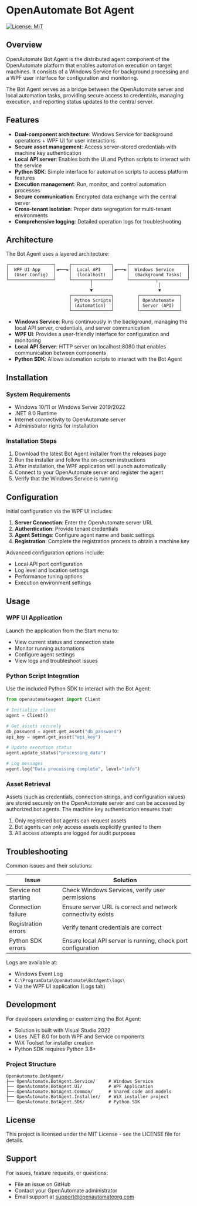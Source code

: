 # OpenAutomate Bot Agent

[![License: MIT](https://img.shields.io/badge/License-MIT-blue.svg)](https://opensource.org/licenses/MIT)

## Overview

OpenAutomate Bot Agent is the distributed agent component of the OpenAutomate platform that enables automation execution on target machines. It consists of a Windows Service for background processing and a WPF user interface for configuration and monitoring.

The Bot Agent serves as a bridge between the OpenAutomate server and local automation tasks, providing secure access to credentials, managing execution, and reporting status updates to the central server.

## Features

- **Dual-component architecture**: Windows Service for background operations + WPF UI for user interactions
- **Secure asset management**: Access server-stored credentials with machine key authentication
- **Local API server**: Enables both the UI and Python scripts to interact with the service
- **Python SDK**: Simple interface for automation scripts to access platform features
- **Execution management**: Run, monitor, and control automation processes
- **Secure communication**: Encrypted data exchange with the central server
- **Cross-tenant isolation**: Proper data segregation for multi-tenant environments
- **Comprehensive logging**: Detailed operation logs for troubleshooting

## Architecture

The Bot Agent uses a layered architecture:

```
┌─────────────────┐     ┌───────────────┐     ┌──────────────────────┐
│  WPF UI App     │◄───►│  Local API    │◄───►│  Windows Service     │
│  (User Config)  │     │  (localhost)  │     │  (Background Tasks)  │
└─────────────────┘     └───────┬───────┘     └──────────┬───────────┘
                                │                         │
                                ▼                         ▼
                        ┌───────────────┐         ┌───────────────┐
                        │ Python Scripts│         │ OpenAutomate  │
                        │ (Automation)  │         │ Server (API)  │
                        └───────────────┘         └───────────────┘
```

- **Windows Service**: Runs continuously in the background, managing the local API server, credentials, and server communication
- **WPF UI**: Provides a user-friendly interface for configuration and monitoring
- **Local API Server**: HTTP server on localhost:8080 that enables communication between components
- **Python SDK**: Allows automation scripts to interact with the Bot Agent

## Installation

### System Requirements

- Windows 10/11 or Windows Server 2019/2022
- .NET 8.0 Runtime
- Internet connectivity to OpenAutomate server
- Administrator rights for installation

### Installation Steps

1. Download the latest Bot Agent installer from the releases page
2. Run the installer and follow the on-screen instructions
3. After installation, the WPF application will launch automatically
4. Connect to your OpenAutomate server and register the agent
5. Verify that the Windows Service is running

## Configuration

Initial configuration via the WPF UI includes:

1. **Server Connection**: Enter the OpenAutomate server URL
2. **Authentication**: Provide tenant credentials
3. **Agent Settings**: Configure agent name and basic settings
4. **Registration**: Complete the registration process to obtain a machine key

Advanced configuration options include:

- Local API port configuration
- Log level and location settings
- Performance tuning options
- Execution environment settings

## Usage

### WPF UI Application

Launch the application from the Start menu to:

- View current status and connection state
- Monitor running automations
- Configure agent settings
- View logs and troubleshoot issues

### Python Script Integration

Use the included Python SDK to interact with the Bot Agent:

```python
from openautomateagent import Client

# Initialize client
agent = Client()

# Get assets securely
db_password = agent.get_asset("db_password")
api_key = agent.get_asset("api_key")

# Update execution status
agent.update_status("processing_data")

# Log messages
agent.log("Data processing complete", level="info")
```

### Asset Retrieval

Assets (such as credentials, connection strings, and configuration values) are stored securely on the OpenAutomate server and can be accessed by authorized bot agents. The machine key authentication ensures that:

1. Only registered bot agents can request assets
2. Bot agents can only access assets explicitly granted to them
3. All access attempts are logged for audit purposes

## Troubleshooting

Common issues and their solutions:

| Issue | Solution |
|-------|----------|
| Service not starting | Check Windows Services, verify user permissions |
| Connection failure | Ensure server URL is correct and network connectivity exists |
| Registration errors | Verify tenant credentials are correct |
| Python SDK errors | Ensure local API server is running, check port configuration |

Logs are available at:
- Windows Event Log
- `C:\ProgramData\OpenAutomate\BotAgent\logs\`
- Via the WPF UI application (Logs tab)

## Development

For developers extending or customizing the Bot Agent:

- Solution is built with Visual Studio 2022
- Uses .NET 8.0 for both WPF and Service components
- WiX Toolset for installer creation
- Python SDK requires Python 3.8+

### Project Structure

```
OpenAutomate.BotAgent/
├── OpenAutomate.BotAgent.Service/     # Windows Service
├── OpenAutomate.BotAgent.UI/          # WPF Application
├── OpenAutomate.BotAgent.Common/      # Shared code and models
├── OpenAutomate.BotAgent.Installer/   # WiX installer project
└── OpenAutomate.BotAgent.SDK/         # Python SDK
```

## License

This project is licensed under the MIT License - see the LICENSE file for details.

## Support

For issues, feature requests, or questions:
- File an issue on GitHub
- Contact your OpenAutomate administrator
- Email support at support@openautomateorg.com